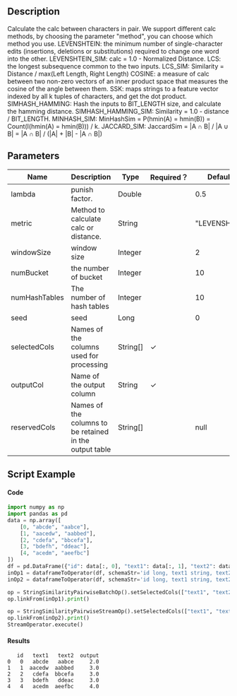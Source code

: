 ## Description
Calculate the calc between characters in pair.
 We support different calc methods, by choosing the parameter "method", you can choose
 which method you use.
 LEVENSHTEIN: the minimum number of single-character edits (insertions, deletions or substitutions)
 required to change one word into the other.
 LEVENSHTEIN_SIM: calc = 1.0 - Normalized Distance.
 LCS: the longest subsequence common to the two inputs.
 LCS_SIM: Similarity = Distance / max(Left Length, Right Length)
 COSINE: a measure of calc between two non-zero vectors of an inner product
 space that measures the cosine of the angle between them.
 SSK: maps strings to a feature vector indexed by all k tuples of characters, and
 get the dot product.
 SIMHASH_HAMMING: Hash the inputs to BIT_LENGTH size, and calculate the hamming distance.
 SIMHASH_HAMMING_SIM: Similarity = 1.0 - distance / BIT_LENGTH.
 MINHASH_SIM: MinHashSim = P(hmin(A) = hmin(B)) = Count(I(hmin(A) = hmin(B))) / k.
 JACCARD_SIM: JaccardSim = |A ∩ B| / |A ∪ B| = |A ∩ B| / (|A| + |B| - |A ∩ B|)

## Parameters
| Name | Description | Type | Required？ | Default Value |
| --- | --- | --- | --- | --- |
| lambda | punish factor. | Double |  | 0.5 |
| metric | Method to calculate calc or distance. | String |  | "LEVENSHTEIN_SIM" |
| windowSize | window size | Integer |  | 2 |
| numBucket | the number of bucket | Integer |  | 10 |
| numHashTables | The number of hash tables | Integer |  | 10 |
| seed | seed | Long |  | 0 |
| selectedCols | Names of the columns used for processing | String[] | ✓ |  |
| outputCol | Name of the output column | String | ✓ |  |
| reservedCols | Names of the columns to be retained in the output table | String[] |  | null |

## Script Example
#### Code
```python
import numpy as np
import pandas as pd
data = np.array([
    [0, "abcde", "aabce"],
    [1, "aacedw", "aabbed"],
    [2, "cdefa", "bbcefa"],
    [3, "bdefh", "ddeac"],
    [4, "acedm", "aeefbc"]
])
df = pd.DataFrame({"id": data[:, 0], "text1": data[:, 1], "text2": data[:, 2]})
inOp1 = dataframeToOperator(df, schemaStr='id long, text1 string, text2 string', op_type='batch')
inOp2 = dataframeToOperator(df, schemaStr='id long, text1 string, text2 string', op_type='stream')

op = StringSimilarityPairwiseBatchOp().setSelectedCols(["text1", "text2"]).setMetric("LEVENSHTEIN").setOutputCol("output")
op.linkFrom(inOp1).print()

op = StringSimilarityPairwiseStreamOp().setSelectedCols(["text1", "text2"]).setMetric("COSINE").setOutputCol("output")
op.linkFrom(inOp2).print()
StreamOperator.execute()
```
#### Results
```
   id   text1   text2  output
0   0   abcde   aabce     2.0
1   1  aacedw  aabbed     3.0
2   2   cdefa  bbcefa     3.0
3   3   bdefh   ddeac     3.0
4   4   acedm  aeefbc     4.0
```




